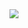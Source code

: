 <img src="https://github.com/musauyumaz/CSharp/blob/main/Gen%C3%A7ay%20Y%C4%B1ld%C4%B1z/A%E2%80%99dan%20Z%E2%80%99ye%20Temel%20C%23%2010%20Programlama%20E%C4%9Fitimi/141)%20Ak%C4%B1%C5%9F%20Kontrol%20Mekanizmalar%C4%B1%20-%20if%20else%20Yap%C4%B1s%C4%B1/Ekran%20g%C3%B6r%C3%BCnt%C3%BCs%C3%BC%202022-08-19%20183736.png" width="auto">
